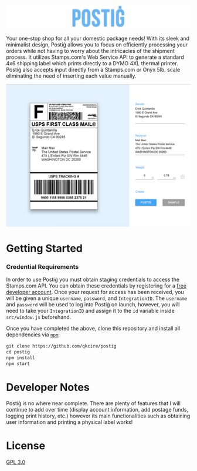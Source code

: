 ![postig logo](./docs/images/title.png?raw=true)

Your one-stop shop for all your domestic package needs! With its sleek and minimalist design, Postiġ allows you to focus on efficiently processing your orders while not having to worry about the intricacies of the shipment process. It utilizes Stamps.com's Web Service API to generate a standard 4x6 shipping label which prints directly to a DYMO 4XL thermal printer. Postiġ also accepts input directly from a Stamps.com or Onyx 5lb. scale eliminating the need of inserting each value manually.

![main screen](./docs/images/main.png?raw=true)

# Getting Started
### Credential Requirements
In order to use Postiġ you must obtain staging credentials to access the Stamps.com API. You can obtain these credentials by registering for a [free developer account](http://developer.stamps.com/developer/). Once your request for access has been received, you will be given a unique `username`, `password`, and `IntegrationID`. The `username` and `password` will be used to log into Postiġ on launch, however, you will need to take your `IntegrationID` and assign it to the `id` variable inside `src/window.js` beforehand.

Once you have completed the above, clone this repository and install all dependencies via [`npm`](https://docs.npmjs.com/):
```
git clone https://github.com/qkcire/postig
cd postig
npm install
npm start
```

# Developer Notes
Postiġ is no where near complete. There are plenty of features that I will continue to add over time (display account information, add postage funds, logging print history, etc.) however its main functionalities such as obtaining user information and printing a physical label works!

# License
[GPL 3.0](https://github.com/qkcire/postig/blob/master/LICENSE)
